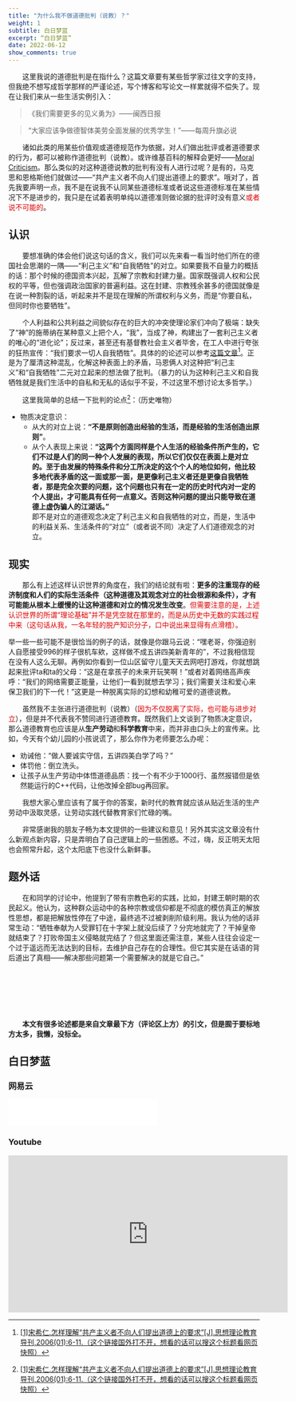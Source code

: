 ```yaml
---
title: "为什么我不做道德批判（说教）？"
weight: 1
subtitle: 白日梦蓝
excerpt: “白日梦蓝”
date: 2022-06-12
show_comments: true
---
```


&emsp;&emsp;这里我说的道德批判是在指什么？这篇文章要有某些哲学家过往文字的支持，但我绝不想写成哲学那样的严谨论述，写个博客和写论文一样累就得不偿失了。现在让我们来从一些生活实例引入：

>《我们需要更多的见义勇为》——闽西日报<!--
TODO ？是否合适
-->  

>“大家应该争做德智体美劳全面发展的优秀学生！”——每周升旗必说 

&emsp;&emsp;诸如此类的用某些价值观或道德规范作为依据，对人们做出批评或者道德要求的行为，都可以被称作道德批判（说教）。或许维基百科的解释会更好——[Moral Criticism](https://www.wikiwand.com/en/Varieties_of_criticism#/Moral_criticism)。那么类似的对这种道德说教的批判有没有人进行过呢？是有的，马克思和恩格斯他们就做过——“共产主义者不向人们提出道德上的要求”。哦对了，首先我要声明一点，我不是在说我不认同某些道德标准或者说这些道德标准在某些情况下不是进步的，我只是在试着表明单纯以道德准则做论据的批评时没有意义<font color="#dd0000">或者说不可能的</font>。  

## 认识

&emsp;&emsp;要想准确的体会他们说这句话的含义，我们可以先来看一看当时他们所在的德国社会思潮的一隅——“利己主义”和“自我牺牲”的对立。如果要我不自量力的概括的话：那个时候的德国资本兴起，瓦解了宗教和封建力量。国家既强调人权和公民权的平等，但也强调政治国家的普遍利益。这在封建、宗教残余甚多的德国就像是在说一种割裂的话，听起来并不是现在理解的所谓权利与义务，而是“你要自私，但同时你也要牺牲”。  

&emsp;&emsp;个人利益和公共利益之间貌似存在的巨大的冲突使理论家们冲向了极端：缺失了“神”的施蒂纳在某种意义上把个人，“我”，当成了神，构建出了一套利己主义者的唯心的“进化论”；反过来，甚至还有基督教社会主义者毕舍，在工人中进行夸张的狂热宣传：“我们要求一切人自我牺牲”。具体的的论述可以参考[这篇文章](http://lib.cufe.edu.cn/upload_files/other/4_20140520035648_%E6%80%8E%E6%A0%B7%E7%90%86%E8%A7%A3_%E5%85%B1%E4%BA%A7%E4%B8%BB%E4%B9%89%E8%80%85%E4%B8%8D%E5%90%91%E4%BA%BA%E4%BB%AC%E6%8F%90%E5%87%BA%E9%81%93%E5%BE%B7%E4%B8%8A%E7%9A%84%E8%A6%81%E6%B1%82_%E5%AE%8B%E5%B8%8C%E4%BB%81.pdf)[^1]。正是为了厘清这种混乱，化解这种表面上的矛盾，马恩俩人对这种把“利己主义”和“自我牺牲”二元对立起来的想法做了批判。（暴力的认为这种利己主义和自我牺牲就是我们生活中的自私和无私的话似乎不妥，不过这里不想讨论太多哲学。）

&emsp;&emsp;这里我简单的总结一下批判的论点[^1]：（历史唯物） 
- 物质决定意识： 
  - 从大的对立上说：**“不是原则创造出经验的生活，而是经验的生活创造出原则”**。
  - 从个人表现上来说：**“这两个方面同样是个人生活的经验条件所产生的，它们不过是人们的同一种个人发展的表现，所以它们仅仅在表面上是对立的。至于由发展的特殊条件和分工所决定的这个个人的地位如何，他比较多地代表矛盾的这一面或那一面，是更像利己主义者还是更像自我牺牲者，那是完全次要的问题，这个问题也只有在一定的历史时代内对一定的个人提出，才可能具有任何一点意义。否则这种问题的提出只能导致在道德上虚伪骗人的江湖话。”**  
  即不是对立的道德观念决定了利己主义和自我牺牲的对立，而是，生活中的利益关系、生活条件的“对立”（或者说不同）决定了人们道德观念的对立。  



## 现实

&emsp;&emsp;那么有上述这样认识世界的角度在，我们的结论就有啦：**更多的注重现存的经济制度和人们的实际生活条件（这种道德及其观念对立的社会根源和条件），才有可能能从根本上缓慢的让这种道德和对立的情况发生改变**。<font color="#dd0000">但需要注意的是，上述认识世界的所谓“理论基础”并不是凭空就在那里的，而是从历史中无数的实践过程中来（这句话从我，一名年轻的脱产知识分子，口中说出来显得有点滑稽）。</font>  

举一些一些可能不是很恰当的例子的话，就像是你跟马云说：“嘿老哥，你强迫别人自愿接受996的样子很机车欸，这样做不成五讲四美新青年的”，不过我相信现在没有人这么无聊。再例如你看到一位山区留守儿童天天去网吧打游戏，你就想跳起来批评ta和ta的父母：“这是在拿孩子的未来开玩笑啊！”或者对着网络高声疾呼：“我们的网络需要正能量，让他们一看到就想去学习；我们需要关注和爱心来保卫我们的下一代！”这更是一种脱离实际的幻想和幼稚可爱的道德说教。

&emsp;&emsp;虽然我不主张进行道德批判（说教）（<font color="#dd0000">因为不仅脱离了实际，也可能与进步对立</font>），但是并不代表我不赞同进行道德教育。既然我们上文谈到了物质决定意识，那么道德教育也应该是从**生产劳动**和**科学教育**中来，而并非由口头上的宣传来。比如，今天有个幼儿园的小孩说谎了，那么你作为老师要怎么办呢：
- 劝诫他：“做人要诚实守信，五讲四美白学了吗？”
- 体罚他：倒立洗头。
- 让孩子从生产劳动中体悟道德品质：找一个有不少于1000行、虽然报错但是依然能运行的C++代码，让他改掉全部bug再回家。  

&emsp;&emsp;我想大家心里应该有了属于你的答案，新时代的教育就应该从贴近生活的生产劳动中汲取灵感，让劳动实践代替教育家们忙碌的嘴。

&emsp;&emsp;非常感谢我的朋友子畅为本文提供的一些建议和意见！另外其实这文章没有什么新观点新内容，只是弄明白了自己逻辑上的一些困惑。不过，嗨，反正明天太阳也会照常升起，这个太阳底下也没什么新鲜事。


## 题外话

&emsp;&emsp;在和同学的讨论中，他提到了带有宗教色彩的实践，比如，封建王朝时期的农民起义。他认为，这种群众运动中的各种宗教或信仰都是不彻底的模仿真正的解放性思想，都是把解放性停在了中途，最终逃不过被剥削阶级利用。我认为他的话非常生动：“牺牲奉献为人受罪钉在十字架上就没后续了？分完地就完了？干掉皇帝就结束了？打败帝国主义侵略就完结了？但这里面还需注意，某些人往往会设定一个过于遥远而无法达到的目标，去维护自己存在的合理性。但它其实是在话语的背后道出了真相——解决那些问题第一个需要解决的就是它自己。”



</br>
</br>
</br>
</br>
</br>

&emsp;&emsp;**本文有很多论述都是来自文章最下方（评论区上方）的引文，但是囿于要标地方太多，我懒，没标全。**










[^1]:[[1]宋希仁.怎样理解“共产主义者不向人们提出道德上的要求”[J].思想理论教育导刊,2006(01):6-11.（这个链接国外打不开，想看的话可以搜这个标题看网页快照）](http://lib.cufe.edu.cn/upload_files/other/4_20140520035648_%E6%80%8E%E6%A0%B7%E7%90%86%E8%A7%A3_%E5%85%B1%E4%BA%A7%E4%B8%BB%E4%B9%89%E8%80%85%E4%B8%8D%E5%90%91%E4%BA%BA%E4%BB%AC%E6%8F%90%E5%87%BA%E9%81%93%E5%BE%B7%E4%B8%8A%E7%9A%84%E8%A6%81%E6%B1%82_%E5%AE%8B%E5%B8%8C%E4%BB%81.pdf)

## 白日梦蓝
### 网易云
<iframe frameborder="no" border="0" marginwidth="0" marginheight="0" width=298 height=52 src="//music.163.com/outchain/player?type=2&id=348097&auto=0&height=32"></iframe>  

### Youtube
<iframe width="560" height="315" src="https://www.youtube-nocookie.com/embed/qK-FV51CKR4" title="YouTube video player" frameborder="0" allow="accelerometer; autoplay; clipboard-write; encrypted-media; gyroscope; picture-in-picture" allowfullscreen></iframe>


